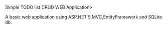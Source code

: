 <h>Simple TODO list CRUD WEB Application>
<p>A basic web application using ASP.NET 5 MVC,EntityFramework and SQLite db.<p>
